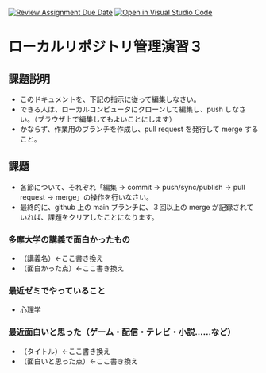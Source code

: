 [![Review Assignment Due Date](https://classroom.github.com/assets/deadline-readme-button-22041afd0340ce965d47ae6ef1cefeee28c7c493a6346c4f15d667ab976d596c.svg)](https://classroom.github.com/a/ljeawwh6)
[![Open in Visual Studio Code](https://classroom.github.com/assets/open-in-vscode-2e0aaae1b6195c2367325f4f02e2d04e9abb55f0b24a779b69b11b9e10269abc.svg)](https://classroom.github.com/online_ide?assignment_repo_id=19882516&assignment_repo_type=AssignmentRepo)
# ローカルリポジトリ管理演習３

## 課題説明
- このドキュメントを、下記の指示に従って編集しなさい。
- できる人は、ローカルコンピュータにクローンして編集し、push しなさい。（ブラウザ上で編集してもよいことにします）
- かならず、作業用のブランチを作成し、pull request を発行して merge すること。

## 課題
- 各節について、それぞれ「編集 → commit → push/sync/publish → pull request → merge」の操作を行いなさい。
- 最終的に、github 上の main ブランチに、３回以上の merge が記録されていれば、課題をクリアしたことになります。

### 多摩大学の講義で面白かったもの
- （講義名）←ここ書き換え
- （面白かった点）←ここ書き換え

### 最近ゼミでやっていること
- 心理学

### 最近面白いと思った（ゲーム・配信・テレビ・小説……など）
- （タイトル）←ここ書き換え
- （面白いと思った点）←ここ書き換え
